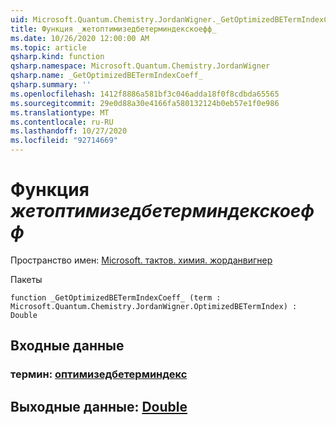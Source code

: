 ```yaml
---
uid: Microsoft.Quantum.Chemistry.JordanWigner._GetOptimizedBETermIndexCoeff_
title: Функция _жетоптимизедбетерминдекскоефф_
ms.date: 10/26/2020 12:00:00 AM
ms.topic: article
qsharp.kind: function
qsharp.namespace: Microsoft.Quantum.Chemistry.JordanWigner
qsharp.name: _GetOptimizedBETermIndexCoeff_
qsharp.summary: ''
ms.openlocfilehash: 1412f8886a581bf3c046adda18f0f8cdbda65565
ms.sourcegitcommit: 29e0d88a30e4166fa580132124b0eb57e1f0e986
ms.translationtype: MT
ms.contentlocale: ru-RU
ms.lasthandoff: 10/27/2020
ms.locfileid: "92714669"
---
```

# <a name="_getoptimizedbetermindexcoeff_-function"></a>Функция _жетоптимизедбетерминдекскоефф_

Пространство имен: [Microsoft. тактов. химия. жорданвигнер](xref:Microsoft.Quantum.Chemistry.JordanWigner)

Пакеты [](https://nuget.org/packages/)




```qsharp
function _GetOptimizedBETermIndexCoeff_ (term : Microsoft.Quantum.Chemistry.JordanWigner.OptimizedBETermIndex) : Double
```


## <a name="input"></a>Входные данные

### <a name="term--optimizedbetermindex"></a>термин: [оптимизедбетерминдекс](xref:Microsoft.Quantum.Chemistry.JordanWigner.OptimizedBETermIndex)





## <a name="output--double"></a>Выходные данные: [Double](xref:microsoft.quantum.lang-ref.double)

